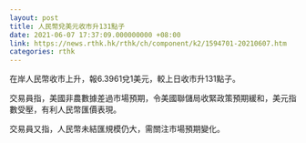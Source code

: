```yaml
---
layout: post
title: 人民幣兌美元收市升131點子
date: 2021-06-07 17:37:09.000000000 +08:00
link: https://news.rthk.hk/rthk/ch/component/k2/1594701-20210607.htm
categories: rthk
---
```


在岸人民幣收市上升，報6.3961兌1美元，較上日收市升131點子。

交易員指，美國非農數據差過市場預期，令美國聯儲局收緊政策預期緩和，美元指數受壓，有利人民幣匯價表現。

交易員又指，人民幣未結匯規模仍大，需關注市場預期變化。
